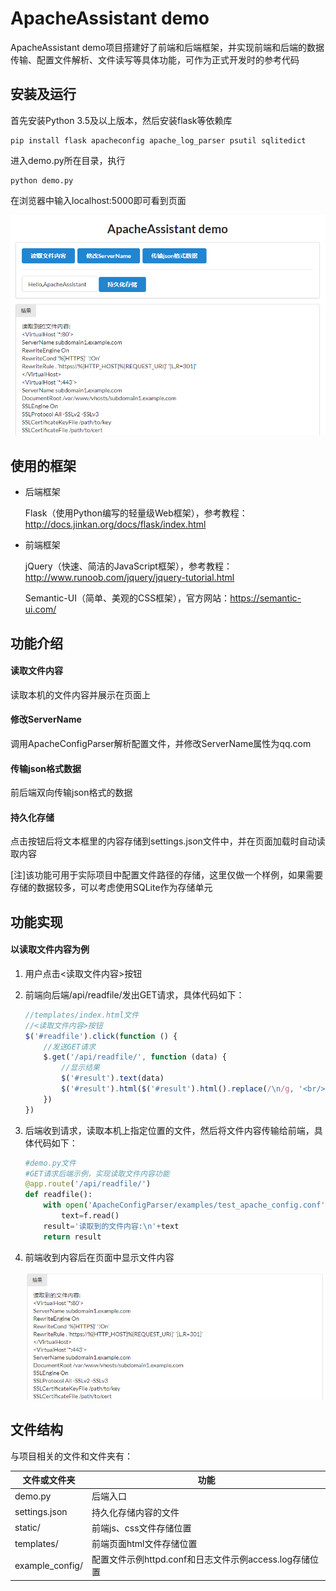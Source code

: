 # ApacheAssistant demo

ApacheAssistant demo项目搭建好了前端和后端框架，并实现前端和后端的数据传输、配置文件解析、文件读写等具体功能，可作为正式开发时的参考代码

## 安装及运行

首先安装Python 3.5及以上版本，然后安装flask等依赖库

```
pip install flask apacheconfig apache_log_parser psutil sqlitedict
```

进入demo.py所在目录，执行

```
python demo.py
```

在浏览器中输入localhost:5000即可看到页面

![](readme_image/demo1.png)

## 使用的框架

- 后端框架

  Flask（使用Python编写的轻量级Web框架），参考教程：http://docs.jinkan.org/docs/flask/index.html

- 前端框架

  jQuery（快速、简洁的JavaScript框架），参考教程：http://www.runoob.com/jquery/jquery-tutorial.html

  Semantic-UI（简单、美观的CSS框架），官方网站：https://semantic-ui.com/


## 功能介绍

#### 读取文件内容

读取本机的文件内容并展示在页面上

#### 修改ServerName

调用ApacheConfigParser解析配置文件，并修改ServerName属性为qq.com

#### 传输json格式数据

前后端双向传输json格式的数据

#### 持久化存储

点击按钮后将文本框里的内容存储到settings.json文件中，并在页面加载时自动读取内容

[注]该功能可用于实际项目中配置文件路径的存储，这里仅做一个样例，如果需要存储的数据较多，可以考虑使用SQLite作为存储单元

## 功能实现

#### 以读取文件内容为例

1. 用户点击<读取文件内容>按钮

2. 前端向后端/api/readfile/发出GET请求，具体代码如下：

   ```javascript
   //templates/index.html文件
   //<读取文件内容>按钮
   $('#readfile').click(function () {
       //发送GET请求
       $.get('/api/readfile/', function (data) {
           //显示结果
           $('#result').text(data)
           $('#result').html($('#result').html().replace(/\n/g, '<br/>'))
       })
   })
   ```

3. 后端收到请求，读取本机上指定位置的文件，然后将文件内容传输给前端，具体代码如下：

   ```python
   #demo.py文件
   #GET请求后端示例，实现读取文件内容功能
   @app.route('/api/readfile/')
   def readfile():
       with open('ApacheConfigParser/examples/test_apache_config.conf','r') as f:
           text=f.read()
       result='读取到的文件内容:\n'+text
       return result
   ```

4. 前端收到内容后在页面中显示文件内容

   ![](readme_image/demo2.png)

## 文件结构

与项目相关的文件和文件夹有：

| 文件或文件夹    | 功能                                                   |
| --------------- | ------------------------------------------------------ |
| demo.py         | 后端入口                                               |
| settings.json   | 持久化存储内容的文件                                   |
| static/         | 前端js、css文件存储位置                                |
| templates/      | 前端页面html文件存储位置                               |
| example_config/ | 配置文件示例httpd.conf和日志文件示例access.log存储位置 |